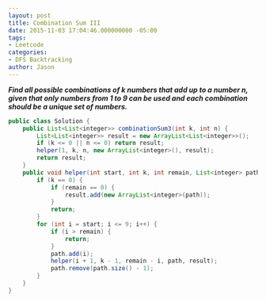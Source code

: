 ```yaml
---
layout: post
title: Combination Sum III
date: 2015-11-03 17:04:46.000000000 -05:00
tags:
- Leetcode
categories:
- DFS Backtracking
author: Jason
---
```

<p><strong><em>Find all possible combinations of k numbers that add up to a number n, given that only numbers from 1 to 9 can be used and each combination should be a unique set of numbers.</em></strong></p>


``` java
public class Solution {
    public List<List<integer>> combinationSum3(int k, int n) {
        List<List<integer>> result = new ArrayList<List<integer>>();
        if (k <= 0 || n <= 0) return result;
        helper(1, k, n, new ArrayList<integer>(), result);
        return result;
    }
    public void helper(int start, int k, int remain, List<integer> path, List<List<integer>> result) {
        if (k == 0) {
            if (remain == 0) {
                result.add(new ArrayList<integer>(path));
            }
            return;
        }
        for (int i = start; i <= 9; i++) {
            if (i > remain) {
                return;
            }
            path.add(i);
            helper(i + 1, k - 1, remain - i, path, result);
            path.remove(path.size() - 1);
        }
    }
}
```
